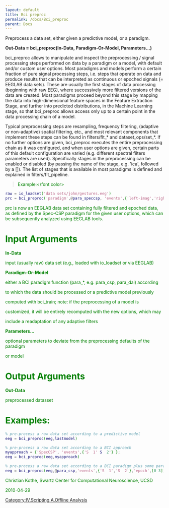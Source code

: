 ```yaml
---
layout: default
title: Bci preproc
permalink: /docs/Bci_preproc
parent: Docs
---
```


Preprocess a data set, either given a predictive model, or a paradigm.

**Out-Data = bci_preproc(In-Data, Paradigm-Or-Model, Parameters...)**

bci_preproc allows to manipulate and inspect the preprocessing / signal
processing steps performed on data by a paradigm or a model, with
default and/or custom user options. Most paradigms and models perform a
certain fraction of pure signal processing steps, i.e. steps that
operate on data and produce results that can be interpreted as
continuous or epoched signals (= EEGLAB data sets). These are usually
the first stages of data processing (beginning with raw EEG), where
successively more filtered versions of the data are created. Most
paradigms proceed beyond this stage by mapping the data into
high-dimensional feature spaces in the Feature Extraction Stage, and
further into predicted distributions, in the Machine Learning stage, so
that bci_preproc allows access only up to a certain point in the data
processing chain of a model.

Typical preprocessing steps are resampling, frequency filtering,
(adaptive or non-adaptive) spatial filtering, etc., and most relevant
components that implement these steps can be found in filters/flt_\*
and dataset_ops/set_\*. If no further options are given, bci_preproc
executes the entire preprocessing chain as it was configured, and when
user options are given, certain parts of this default configuration are
varied (e.g. different spectral filters parameters are used).
Specifically stages in the preprocessing can be enabled or disabled (by
passing the name of the stage, e.g. 'ica', followed by a \[\]). The list
of stages that is available in most paradigms is defined and explained
in filters/flt_pipeline.

> <font color = green>Example:</font color>

``` matlab
raw = io_loadset('data sets/john/gestures.eeg')
prc = bci_preproc('paradigm',@para_speccsp, 'events',{'left-imag','right-imag'});
```

prc is now an EEGLAB data set containing fully filtered and epoched
data, as defined by the Spec-CSP paradigm for the given user options,
which can be subsequently analyzed using EEGLAB tools.

# Input Arguments

**In-Data**

input (usually raw) data set (e.g., loaded with io_loadset or via
EEGLAB)

**Paradigm-Or-Model**

either a BCI paradigm function (para_\*, e.g. para_csp, para_dal)
according

to which the data should be processed or a predictive model previously

computed with bci_train; note: if the preprocessing of a model is

customized, it will be entirely recomputed with the new options, which
may

include a readaptation of any adaptive filters

**Parameters...**

optional parameters to deviate from the preprocessing defaults of the
paradigm

or model

# Output Arguments

**Out-Data**

preprocessed datasset

# Examples:

``` matlab
% pre-process a raw data set according to a predictive model
eeg = bci_preproc(eeg,lastmodel)
```

``` matlab
% pre-process a raw data set according to a BCI approach
myapproach = {'SpecCSP', 'events',{'S  1' S  2'} };
eeg = bci_preproc(eeg,myapproach)
```

``` matlab
% pre-process a raw data set according to a BCI paradigm plus some parameters
eeg = bci_preproc(eeg,@para_csp,'events',{'S  1','S  2'},'epoch',[0 3])
```


Christian Kothe, Swartz Center for Computational Neuroscience, UCSD



2010-04-29


[Category:IV.Scripting.A.Offline
Analysis](/Category:IV.Scripting.A.Offline_Analysis "wikilink")